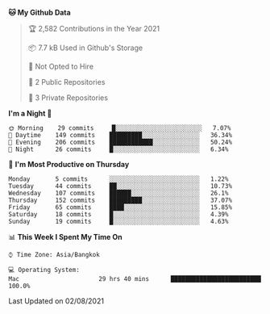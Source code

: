 <!--START_SECTION:waka-->
**🐱 My Github Data** 

> 🏆 2,582 Contributions in the Year 2021
 > 
> 📦 7.7 kB Used in Github's Storage 
 > 
> 🚫 Not Opted to Hire
 > 
> 📜 2 Public Repositories 
 > 
> 🔑 3 Private Repositories  
 > 
**I'm a Night 🦉** 

```text
🌞 Morning    29 commits     █░░░░░░░░░░░░░░░░░░░░░░░░   7.07% 
🌆 Daytime    149 commits    █████████░░░░░░░░░░░░░░░░   36.34% 
🌃 Evening    206 commits    ████████████░░░░░░░░░░░░░   50.24% 
🌙 Night      26 commits     █░░░░░░░░░░░░░░░░░░░░░░░░   6.34%

```
📅 **I'm Most Productive on Thursday** 

```text
Monday       5 commits      ░░░░░░░░░░░░░░░░░░░░░░░░░   1.22% 
Tuesday      44 commits     ██░░░░░░░░░░░░░░░░░░░░░░░   10.73% 
Wednesday    107 commits    ██████░░░░░░░░░░░░░░░░░░░   26.1% 
Thursday     152 commits    █████████░░░░░░░░░░░░░░░░   37.07% 
Friday       65 commits     ████░░░░░░░░░░░░░░░░░░░░░   15.85% 
Saturday     18 commits     █░░░░░░░░░░░░░░░░░░░░░░░░   4.39% 
Sunday       19 commits     █░░░░░░░░░░░░░░░░░░░░░░░░   4.63%

```


📊 **This Week I Spent My Time On** 

```text
⌚︎ Time Zone: Asia/Bangkok

💻 Operating System: 
Mac                      29 hrs 40 mins      █████████████████████████   100.0%

```


 Last Updated on 02/08/2021
<!--END_SECTION:waka-->